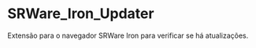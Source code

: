 SRWare_Iron_Updater
===================

Extensão para o navegador SRWare Iron para verificar se há atualizações.